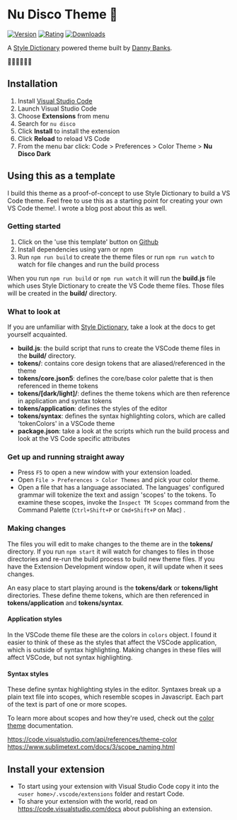 # Nu Disco Theme 🌃

[![Version](https://vsmarketplacebadge.apphb.com/version/dbanksdesign.nu-disco.svg?style=for-the-badge&colorA=4B1E97&colorB=280E54)](https://marketplace.visualstudio.com/items?itemName=dbanksdesign.nu-disco)
[![Rating](https://vsmarketplacebadge.apphb.com/rating-star/dbanksdesign.nu-disco.svg?style=for-the-badge&colorA=E62472&colorB=B6034B)](https://marketplace.visualstudio.com/items?itemName=dbanksdesign.nu-disco)
[![Downloads](https://vsmarketplacebadge.apphb.com/downloads-short/dbanksdesign.nu-disco.svg?style=for-the-badge&colorA=0CABA6&colorB=00837F)](https://marketplace.visualstudio.com/items?itemName=dbanksdesign.nu-disco)

A [Style Dictionary](https://styledictionary.com) powered theme built by [Danny Banks](https://twitter.com/dbanksdesign).

👩‍🎤👨‍🎤💃🕺

## Installation

1. Install [Visual Studio Code](https://code.visualstudio.com/)
1. Launch Visual Studio Code
1. Choose **Extensions** from menu
1. Search for `nu disco`
1. Click **Install** to install the extension
1. Click **Reload** to reload VS Code
1. From the menu bar click: Code > Preferences > Color Theme > **Nu Disco Dark**

## Using this as a template

I build this theme as a proof-of-concept to use Style Dictionary to build a VS Code theme. Feel free to use this as a starting point for creating your own VS Code theme!. I wrote a blog post about this as well.

### Getting started

1. Click on the 'use this template' button on [Github](https://github.com/dbanksdesign/nu-disco-vscode-theme)
1. Install dependencies using yarn or npm
1. Run `npm run build` to create the theme files or run `npm run watch` to watch for file changes and run the build process

When you run `npm run build` or `npm run watch` it will run the **build.js** file which uses Style Dictionary to create the VS Code theme files. Those files will be created in the **build/** directory. 

### What to look at

If you are unfamiliar with [Style Dictionary](https://styledictionary.com), take a look at the docs to get yourself acquainted. 

* **build.js**: the build script that runs to create the VSCode theme files in the **build/** directory.
* **tokens/**: contains core design tokens that are aliased/referenced in the theme
* **tokens/core.json5**: defines the core/base color palette that is then referenced in theme tokens
* **tokens/[dark/light]/**: defines the theme tokens which are then reference in application and syntax tokens
* **tokens/application**: defines the styles of the editor
* **tokens/syntax**: defines the syntax highlighting colors, which are called 'tokenColors' in a VSCode theme
* **package.json**: take a look at the scripts which run the build process and look at the VS Code specific attributes

### Get up and running straight away

* Press `F5` to open a new window with your extension loaded.
* Open `File > Preferences > Color Themes` and pick your color theme.
* Open a file that has a language associated. The languages' configured grammar will tokenize the text and assign 'scopes' to the tokens. To examine these scopes, invoke the `Inspect TM Scopes` command from the Command Palette (`Ctrl+Shift+P` or `Cmd+Shift+P` on Mac) .

### Making changes

The files you will edit to make changes to the theme are in the **tokens/** directory. If you run `npm start` it will watch for changes to files in those directories and re-run the build process to build new theme files. If you have the Extension Development window open, it will update when it sees changes.

An easy place to start playing around is the **tokens/dark** or **tokens/light** directories. These define theme tokens, which are then referenced in **tokens/application** and **tokens/syntax**.

#### Application styles

In the VSCode theme file these are the colors in `colors` object. I found it easier to think of these as the styles that affect the VSCode application, which is outside of syntax highlighting. Making changes in these files will affect VSCode, but not syntax highlighting.

#### Syntax styles

These define syntax highlighting styles in the editor. Syntaxes break up a plain text file into scopes, which resemble scopes in Javascript. Each part of the text is part of one or more scopes. 

To learn more about scopes and how they're used, check out the [color theme](https://code.visualstudio.com/api/extension-guides/color-theme) documentation.

https://code.visualstudio.com/api/references/theme-color
https://www.sublimetext.com/docs/3/scope_naming.html

## Install your extension

* To start using your extension with Visual Studio Code copy it into the `<user home>/.vscode/extensions` folder and restart Code.
* To share your extension with the world, read on https://code.visualstudio.com/docs about publishing an extension.